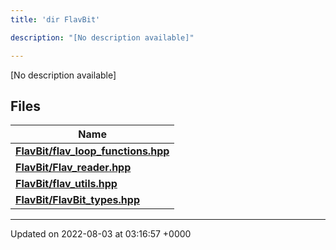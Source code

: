 ```yaml
---
title: 'dir FlavBit'

description: "[No description available]"

---
```







[No description available]

## Files

| Name           |
| -------------- |
| **[FlavBit/flav_loop_functions.hpp](/documentation/code/gambit_sphinx/files/flav__loop__functions_8hpp/#file-flav-loop-functions.hpp)**  |
| **[FlavBit/Flav_reader.hpp](/documentation/code/gambit_sphinx/files/flav__reader_8hpp/#file-flav-reader.hpp)**  |
| **[FlavBit/flav_utils.hpp](/documentation/code/gambit_sphinx/files/flav__utils_8hpp/#file-flav-utils.hpp)**  |
| **[FlavBit/FlavBit_types.hpp](/documentation/code/gambit_sphinx/files/flavbit__types_8hpp/#file-flavbit-types.hpp)**  |






-------------------------------

Updated on 2022-08-03 at 03:16:57 +0000

